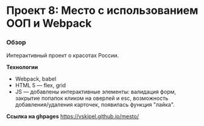 # Проект 8: Место с использованием ООП и Webpack

### Обзор
Интерактивный проект о красотах России.

**Технологии**
* Webpack, babel
* HTML 5 — flex, grid
* JS — добавлены интерактивные элементы: валидация форм, закрытие попапок кликом на оверлей и esc, возможность добавления/удаления карточек, появилась функция "лайка".

**Ссылка на ghpages**
https://vskipel.github.io/mesto/



